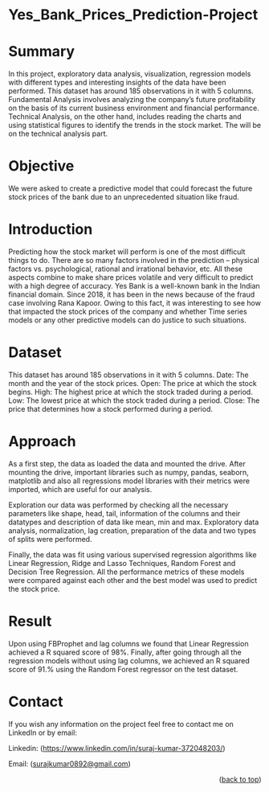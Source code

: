 # Yes_Bank_Prices_Prediction-Project
# Summary
In this project, exploratory data analysis, visualization, regression models with different types and interesting insights of the data have been performed. This dataset has around 185 observations in it with 5 columns. Fundamental Analysis involves analyzing the company’s future profitability on the basis of its current business environment and financial performance. Technical Analysis, on the other hand, includes reading the charts and using statistical figures to identify the trends in the stock market. The will be on the technical analysis part.

# Objective
We were asked to create a predictive model that could forecast the future stock prices of the bank due to an unprecedented situation like fraud.

# Introduction 
Predicting how the stock market will perform is one of the most difficult things to do. There are so many factors involved in the prediction – physical factors vs. psychological, rational and irrational behavior, etc. All these aspects combine to make share prices volatile and very difficult to predict with a high degree of accuracy. Yes Bank is a well-known bank in the Indian financial domain. Since 2018, it has been in the news because of the fraud case involving Rana Kapoor. Owing to this fact, it was interesting to see how that impacted the stock prices of the company and whether Time series models or any other predictive models can do justice to such situations.

# Dataset
This dataset has around 185 observations in it with 5 columns.
Date: The month and the year of the stock prices.
Open: The price at which the stock begins.
High: The highest price at which the stock traded during a period.
Low: The lowest price at which the stock traded during a period.
Close: The price that determines how a stock performed during a period.

# Approach
As a first step, the data as loaded the data and mounted the drive. After mounting the drive, important libraries such as numpy, pandas, seaborn, matplotlib and also all regressions model libraries with their metrics were imported, which are useful for our analysis.

Exploration our data was performed by checking all the necessary parameters like shape, head, tail, information of the columns and their datatypes and description of data like mean, min and max. Exploratory data analysis, normalization, lag creation, preparation of the data and two types of splits were performed.

Finally, the data was fit  using various supervised regression algorithms like Linear Regression, Ridge and Lasso Techniques, Random Forest and Decision Tree Regression. All the performance metrics of these models were compared against each other and the best model was used to predict the stock price.
# Result
Upon using FBProphet and lag columns we found that Linear Regression achieved a R squared score of 98%.  Finally, after going through all the regression models without using lag columns, we achieved an R squared score of 91.% using the Random Forest regressor on the test dataset.

<!-- CONTACT -->
# Contact

If you wish any information on the project feel free to contact me on LinkedIn or by email:

Linkedin: (https://www.linkedin.com/in/suraj-kumar-372048203/)

Email: (surajkumar0892@gmail.com)


<p align="right">(<a href="#top">back to top</a>)</p>
